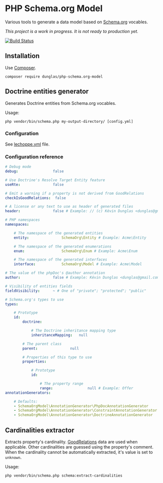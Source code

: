 # PHP Schema.org Model

Various tools to generate a data model based on [Schema.org](http://schema.org) vocables.

*This project is a work in progress. It is not ready to production yet.*

[![Build Status](https://travis-ci.org/dunglas/php-schema.org-model.png?branch=master)](https://travis-ci.org/dunglas/php-schema.org-model)


## Installation

Use [Composer](http://getcomposer.org).

    composer require dunglas/php-schema.org-model

## Doctrine entities generator

Generates Doctrine entities from Schema.org vocables.

Usage:

    php vendor/bin/schema.php my-output-directory/ [config.yml]

### Configuration

See [lechoppe.yml](examples/config/lechoppe.yml) file.

### Configuration reference

```yaml
# Debug mode
debug:                false

# Use Doctrine's Resolve Target Entity feature
useRte:               false

# Emit a warning if a property is not derived from GoodRelations
checkIsGoodRelations:  false

# A license or any text to use as header of generated files
header:               false # Example: // (c) Kévin Dunglas <dunglas@gmail.com>

# PHP namespaces
namespaces:

    # The namespace of the generated entities
    entity:               SchemaOrg\Entity # Example: Acme\Entity

    # The namespace of the generated enumerations
    enum:                 SchemaOrg\Enum # Example: Acme\Enum

    # The namespace of the generated interfaces
    interface:            SchemaOrg\Model # Example: Acme\Model

# The value of the phpDoc's @author annotation
author:               false # Example: Kévin Dunglas <dunglas@gmail.com>

# Visibility of entities fields
fieldVisibility:      ~ # One of "private"; "protected"; "public"

# Schema.org's types to use
types:

    # Prototype
    id:
        doctrine:

            # The Doctrine inheritance mapping type
            inheritanceMapping:   null

        # The parent class
        parent:               null

        # Properties of this type to use
        properties:

            # Prototype
            id:

                # The property range
                range:                null # Example: Offer
annotationGenerators:

    # Defaults:
    - SchemaOrgModel\AnnotationGenerator\PhpDocAnnotationGenerator
    - SchemaOrgModel\AnnotationGenerator\ConstraintAnnotationGenerator
    - SchemaOrgModel\AnnotationGenerator\DoctrineAnnotationGenerator

```

## Cardinalities extractor

Extracts property's cardinality.
[GoodRelations](http://www.heppnetz.de/projects/goodrelations/) data are used when applicable. Other cardinalities are guessed using the property's comment.
When the cardinality cannot be automatically extracted, it's value is set to `unknown`.

Usage:

    php vendor/bin/schema.php schema:extract-cardinalities

